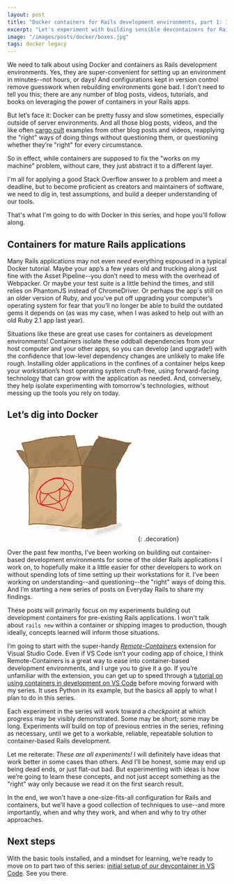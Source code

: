 ```yaml
---
layout: post
title: "Docker containers for Rails development environments, part 1: Introduction"
excerpt: "Let's experiment with building sensible devcontainers for Rails. Here's the plan."
image: "/images/posts/docker/boxes.jpg"
tags: docker legacy
---
```


We need to talk about using Docker and containers as Rails development environments. Yes, they are super-convenient for setting up an environment in minutes--not hours, or days! And configurations kept in version control remove guesswork when rebuilding environments gone bad. I don’t need to tell you this; there are any number of blog posts, videos, tutorials, and books on leveraging the power of containers in your Rails apps.

But let’s face it: Docker can be pretty fussy and slow sometimes, especially outside of server environments. And all those blog posts, videos, and the like often [cargo cult] examples from other blog posts and videos, reapplying the "right" ways of doing things without questioning them, or questioning whether they’re "right" for every circumstance.

So in effect, while containers are supposed to fix the "works on my machine" problem, without care, they just abstract it to a different layer.

I'm all for applying a good Stack Overflow answer to a problem and meet a deadline, but to become proficient as creators and maintainers of software, we need to dig in, test assumptions, and build a deeper understanding of our tools.

That's what I'm going to do with Docker in this series, and hope you'll follow along.

[cargo cult]:https://en.wikipedia.org/wiki/Cargo_cult_programming


## Containers for mature Rails applications

Many Rails applications may not even _need_ everything espoused in a typical Docker tutorial. Maybe your app’s a few years old and trucking along just fine with the Asset Pipeline--you don’t need to mess with the overhead of Webpacker. Or maybe your test suite is a little behind the times, and still relies on PhantomJS instead of ChromeDriver. Or perhaps the app's still on an older version of Ruby, and you’ve put off upgrading your computer’s operating system for fear that you’ll no longer be able to build the outdated gems it depends on (as was my case, when I was asked to help out with an old Ruby 2.1 app last year).

Situations like these are great use cases for containers as development environments! Containers isolate these oddball dependencies from your host computer and your other apps, so you can develop (and upgrade!) with the confidence that low-level dependency changes are unlikely to make life rough. Installing older applications in the confines of a container helps keep your workstation’s host operating system cruft-free, using forward-facing technology that can grow with the application as needed. And, conversely, they help isolate experimenting with tomorrow's technologies, without messing up the tools you rely on today.


## Let’s dig into Docker

![Ruby box](/images/posts/docker/ruby-box.jpg){: .decoration}

Over the past few months, I’ve been working on building out container-based development environments for some of the older Rails applications I work on, to hopefully make it a little easier for other developers to work on without spending lots of time setting up their workstations for it. I’ve been working on understanding--and questioning--the "right" ways of doing this. And I’m starting a new series of posts on Everyday Rails to share my findings.

These posts will primarily focus on my experiments building out development containers for pre-existing Rails applications. I won't talk about `rails new` within a container or shipping images to production, though ideally, concepts learned will inform those situations.

I’m going to start with the super-handy _[Remote-Containers]_ extension for Visual Studio Code. Even if VS Code isn’t your coding app of choice, I think Remote-Containers is a great way to ease into container-based development environments, and I urge you to give it a go. If you’re unfamiliar with the extension, you can get up to speed through a [tutorial on using containers in development on VS Code] before moving forward with my series. It uses Python in its example, but the basics all apply to what I plan to do in this series.

Each experiment in the series will work toward a _checkpoint_ at which progress may be visibly demonstrated. Some may be short; some may be long. Experiments will build on top of previous entries in the series, refining as necessary, until we get to a workable, reliable, repeatable solution to container-based Rails development.

Let me reiterate: _These are all experiments!_ I will definitely have ideas that work better in some cases than others. And I’ll be honest, some may end up being dead ends, or just flat-out bad. But experimenting with ideas is how we’re going to learn these concepts, and not just accept something as the "right" way only because we read it on the first search result.

In the end, we won’t have a one-size-fits-all configuration for Rails and containers, but we’ll have a good collection of techniques to use--and more importantly, when and why they work, and when and why to try other approaches.

[Remote-Containers]: https://marketplace.visualstudio.com/items?itemName=ms-vscode-remote.remote-containers
[tutorial on using containers in development on VS Code]:https://docs.microsoft.com/en-us/learn/modules/use-docker-container-dev-env-vs-code/


## Next steps

With the basic tools installed, and a mindset for learning, we’re ready to move on to part two of this series: [initial setup of our devcontainer in VS Code]. See you there.

[initial setup of our devcontainer in VS Code]:/2021/02/21/docker-devcontainer-series-setup.html
